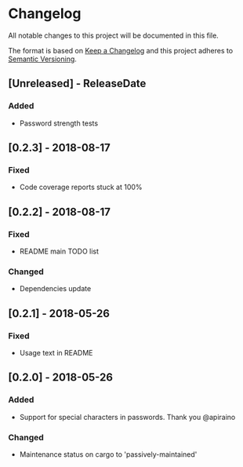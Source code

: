 # Changelog
All notable changes to this project will be documented in this file.

The format is based on [Keep a Changelog](http://keepachangelog.com/en/1.0.0/)
and this project adheres to [Semantic Versioning](http://semver.org/spec/v2.0.0.html).

## [Unreleased] - ReleaseDate
### Added
- Password strength tests

## [0.2.3] - 2018-08-17
### Fixed
- Code coverage reports stuck at 100%

## [0.2.2] - 2018-08-17
### Fixed
- README main TODO list

### Changed
- Dependencies update

## [0.2.1] - 2018-05-26
### Fixed
- Usage text in README

## [0.2.0] - 2018-05-26
### Added
- Support for special characters in passwords. Thank you @apiraino

### Changed
- Maintenance status on cargo to 'passively-maintained'
